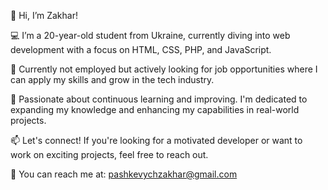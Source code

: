 👋 Hi, I’m Zakhar!

💻 I’m a 20-year-old student from Ukraine, currently diving into web development with a focus on HTML, CSS, PHP, and JavaScript.

🚀 Currently not employed but actively looking for job opportunities where I can apply my skills and grow in the tech industry.

🌱 Passionate about continuous learning and improving. I'm dedicated to expanding my knowledge and enhancing my capabilities in real-world projects.

📫 Let's connect! If you're looking for a motivated developer or want to work on exciting projects, feel free to reach out.

 📧 You can reach me at: [pashkevychzakhar@gmail.com](mailto:pashkevychzakhar@gmail.com)
